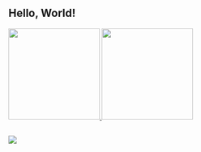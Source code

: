 ## Hello, World!

<div>
  <a href="http://github.com/Dc0st4">
  <img height="180em" src="https://github-readme-stats.vercel.app/api?username=Dc0st4&show_icons=true&theme=radical">
  <img height="180em" src="https://github-readme-stats.vercel.app/api/top-langs/?username=Dc0st4&layout=compact&langs_count=16&theme=radical"/>
</div>    

##

<div>
  <a href="mailto:danielcostacm05@gmail.com"><img src="https://img.shields.io/badge/Gmail-D14836?style=for-the-badge&logo=gmail&logoColor=white" target="_blank"></a>
  



